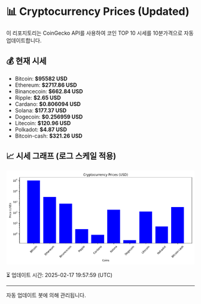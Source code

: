 
# 📊 Cryptocurrency Prices (Updated)

이 리포지토리는 CoinGecko API를 사용하여 코인 TOP 10 시세를 10분가격으로 자동 업데이트합니다.

## 💰 현재 시세
- Bitcoin: **$95582 USD**
- Ethereum: **$2717.86 USD**
- Binancecoin: **$662.84 USD**
- Ripple: **$2.65 USD**
- Cardano: **$0.806094 USD**
- Solana: **$177.37 USD**
- Dogecoin: **$0.256959 USD**
- Litecoin: **$120.96 USD**
- Polkadot: **$4.87 USD**
- Bitcoin-cash: **$321.26 USD**

## 📈 시세 그래프 (로그 스케일 적용)
![Crypto Prices](crypto_prices.png)

⏳ 업데이트 시간: 2025-02-17 19:57:59 (UTC)

---
자동 업데이트 봇에 의해 관리됩니다.
